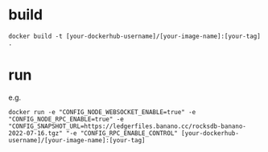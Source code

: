 # build #
`docker build -t [your-dockerhub-username]/[your-image-name]:[your-tag] .`

# run #
e.g.

`docker run -e "CONFIG_NODE_WEBSOCKET_ENABLE=true" -e "CONFIG_NODE_RPC_ENABLE=true" -e "CONFIG_SNAPSHOT_URL=https://ledgerfiles.banano.cc/rocksdb-banano-2022-07-16.tgz" "-e "CONFIG_RPC_ENABLE_CONTROL" [your-dockerhub-username]/[your-image-name]:[your-tag]`